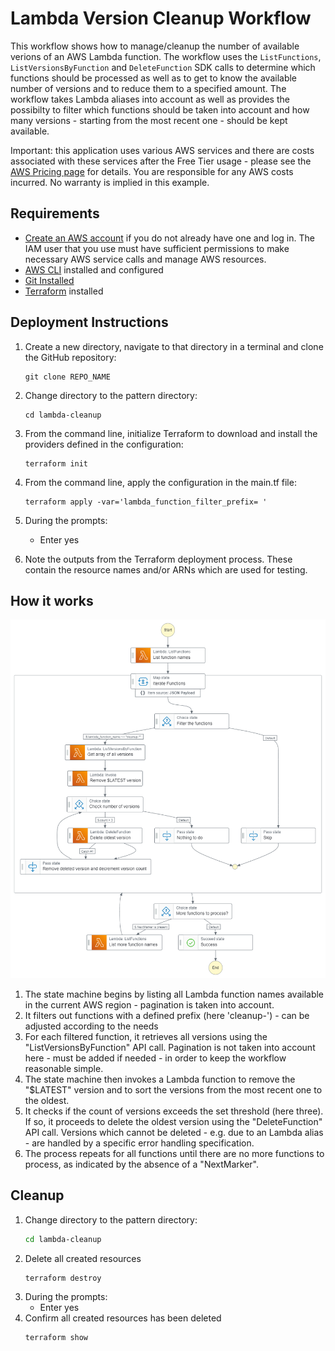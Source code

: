 # Lambda Version Cleanup Workflow

This workflow shows how to manage/cleanup the number of available verions of an AWS Lambda function. The workflow uses the `ListFunctions`, `ListVersionsByFunction` and `DeleteFunction` SDK calls to determine which functions should be processed as well as to get to know the available number of versions and to reduce them to a specified amount. The workflow takes Lambda aliases into account as well as provides the possibilty to filter which functions should be taken into account and how many versions - starting from the most recent one - should be kept available.  

Important: this application uses various AWS services and there are costs associated with these services after the Free Tier usage - please see the [AWS Pricing page](https://aws.amazon.com/pricing/) for details. You are responsible for any AWS costs incurred. No warranty is implied in this example.

## Requirements

* [Create an AWS account](https://portal.aws.amazon.com/gp/aws/developer/registration/index.html) if you do not already have one and log in. The IAM user that you use must have sufficient permissions to make necessary AWS service calls and manage AWS resources.
* [AWS CLI](https://docs.aws.amazon.com/cli/latest/userguide/install-cliv2.html) installed and configured
* [Git Installed](https://git-scm.com/book/en/v2/Getting-Started-Installing-Git)
* [Terraform](https://learn.hashicorp.com/tutorials/terraform/install-cli?in=terraform/aws-get-started) installed

## Deployment Instructions

1. Create a new directory, navigate to that directory in a terminal and clone the GitHub repository:
    ``` 
    git clone REPO_NAME
    ```
1. Change directory to the pattern directory:
    ```
    cd lambda-cleanup
    ```
1. From the command line, initialize Terraform to download and install the providers defined in the configuration:
    ```
    terraform init
    ```
1. From the command line, apply the configuration in the main.tf file:
    ```
    terraform apply -var='lambda_function_filter_prefix= '
    ```
1. During the prompts:
    * Enter yes

1. Note the outputs from the Terraform deployment process. These contain the resource names and/or ARNs which are used for testing.

## How it works

![image](./resources/statemachine.png)

1. The state machine begins by listing all Lambda function names available in the current AWS region - pagination is taken into account.
2. It filters out functions with a defined prefix (here 'cleanup-') - can be adjusted according to the needs
3. For each filtered function, it retrieves all versions using the "ListVersionsByFunction" API call. Pagination is not taken into account here - must be added if needed - in order to keep the workflow reasonable simple.
4. The state machine then invokes a Lambda function to remove the "$LATEST" version and to sort the versions from the most recent one to the oldest.
5. It checks if the count of versions exceeds the set threshold (here three). If so, it proceeds to delete the oldest version using the "DeleteFunction" API call. Versions which cannot be deleted - e.g. due to an Lambda alias - are handled by a specific error handling specification.
6. The process repeats for all functions until there are no more functions to process, as indicated by the absence of a "NextMarker".

## Cleanup
1. Change directory to the pattern directory:
    ```bash
    cd lambda-cleanup
    ```
1. Delete all created resources
    ```bash
    terraform destroy
    ```
1. During the prompts:
    * Enter yes
1. Confirm all created resources has been deleted
    ```bash
    terraform show
    ```
